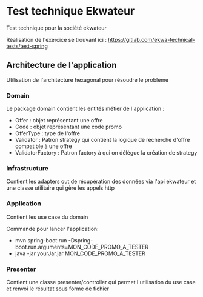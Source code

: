 # Test technique Ekwateur
Test technique pour la société ekwateur

Réalisation de l'exercice se trouvant ici : https://gitlab.com/ekwa-technical-tests/test-spring
## Architecture de l'application
Utilisation de l'architecture hexagonal pour résoudre le problème

### Domain
Le package domain contient les entités métier de l'application :
- Offer : objet représentant une offre
- Code : objet représentant une code promo
- OfferType : type de l'offre
- Validator : Patron strategy qui contient la logique de recherche d'offre compatible à une offre
- ValidatorFactory : Patron factory à qui on délègue la création de strategy

### Infrastructure
Contient les adapters out de récupération des données via l'api ekwateur et une classe utilitaire qui gère les appels http

### Application
Contient les use case du domain

Commande pour lancer l'application:
- mvn spring-boot:run -Dspring-boot.run.arguments=MON_CODE_PROMO_A_TESTER
- java -jar yourJar.jar MON_CODE_PROMO_A_TESTER

### Presenter
Contient une classe presenter/controller qui permet l'utilisation du use case et renvoi le résultat sous forme de fichier

